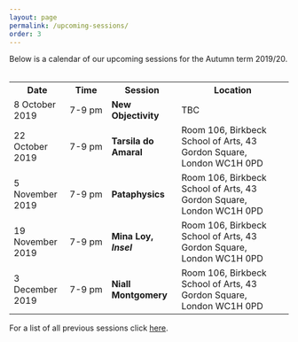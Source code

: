 ```yaml
---
layout: page
permalink: /upcoming-sessions/
order: 3
---
```


Below is a calendar of our upcoming sessions for the Autumn term 2019/20.<br><br>

<table>
  <tr>
    <th>Date</th>
    <th>Time</th>
    <th>Session</th>
    <th>Location</th>
  </tr>
  <tr>
    <td width="20%">8 October 2019</td>
    <td width ="15%">7-9 pm</td>
    <td width="25%"><b>New Objectivity</b></td>
    <td width="40%">TBC</td>
  </tr>
  <tr>
    <td>22 October 2019</td>
    <td>7-9 pm</td>
    <td><b>Tarsila do Amaral</b></td>
    <td>Room 106, Birkbeck School of Arts, 43 Gordon Square,<br>London WC1H 0PD</td>
  </tr>
  <tr>
    <td>5 November 2019</td>
    <td>7-9 pm</td>
    <td><b>Pataphysics</b></td>
    <td>Room 106, Birkbeck School of Arts, 43 Gordon Square,<br>London WC1H 0PD</td>
  </tr>  
  <tr>
    <td>19 November 2019</td>
    <td>7-9 pm</td>
    <td><b>Mina Loy, <i>Insel</i></b></td>
    <td>Room 106, Birkbeck School of Arts, 43 Gordon Square,<br>London WC1H 0PD</td>
  </tr>  
  <tr>
    <td>3 December 2019</td>
    <td>7-9 pm</td>
    <td><b>Niall Montgomery</b></td>
    <td>Room 106, Birkbeck School of Arts, 43 Gordon Square,<br>London WC1H 0PD</td>
  </tr>
</table>

For a list of all previous sessions click [here](/past-sessions).
